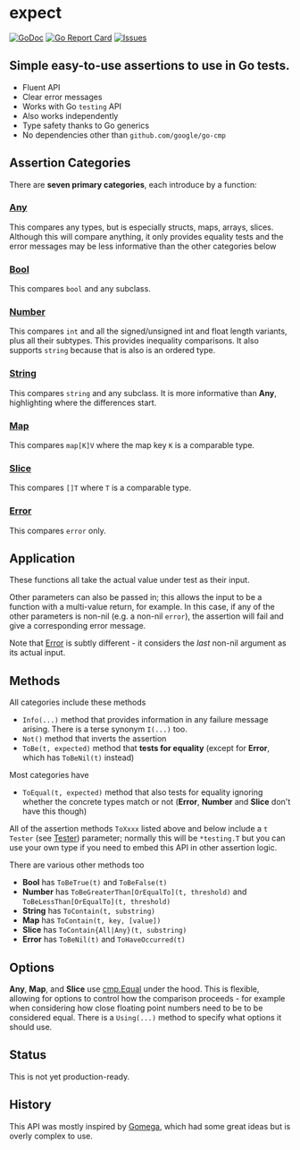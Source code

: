 # expect

[![GoDoc](https://img.shields.io/badge/api-Godoc-blue.svg)](https://pkg.go.dev/github.com/rickb777/expect)
[![Go Report Card](https://goreportcard.com/badge/github.com/rickb777/expect)](https://goreportcard.com/report/github.com/rickb777/expect)
[![Issues](https://img.shields.io/github/issues/rickb777/expect.svg)](https://github.com/rickb777/expect/issues)

## Simple easy-to-use assertions to use in Go tests.

 * Fluent API
 * Clear error messages
 * Works with Go `testing` API
 * Also works independently
 * Type safety thanks to Go generics
 * No dependencies other than `github.com/google/go-cmp`

## Assertion Categories

There are **seven primary categories**, each introduce by a function:

### [Any](https://pkg.go.dev/github.com/rickb777/expect#Any)
This compares any types, but is especially structs, maps, arrays, slices. Although this will compare anything, it only provides equality tests and the error messages may be less informative than the other categories below

### [Bool](https://pkg.go.dev/github.com/rickb777/expect#Bool)
This compares `bool` and any subclass.

### [Number](https://pkg.go.dev/github.com/rickb777/expect#Number)
This compares `int` and all the signed/unsigned int and float length variants, plus all their subtypes. This provides inequality comparisons. It also supports  `string` because that is also is an ordered type.

### [String](https://pkg.go.dev/github.com/rickb777/expect#String)
This compares `string` and any subclass. It is more informative than **Any**, highlighting where the differences start.

### [Map](https://pkg.go.dev/github.com/rickb777/expect#Map)
This compares `map[K]V` where the map key `K` is a comparable type.

### [Slice](https://pkg.go.dev/github.com/rickb777/expect#Slice)
This compares `[]T` where `T` is a comparable type.

### [Error](https://pkg.go.dev/github.com/rickb777/expect#Error)
This compares `error` only.

## Application

These functions all take the actual value under test as their input.

Other parameters can also be passed in; this allows the input to be a function with a multi-value return, for example. In this case, if any of the other parameters is non-nil (e.g. a non-nil `error`), the assertion will fail and give a corresponding error message.

Note that [Error](https://pkg.go.dev/github.com/rickb777/expect#Error) is subtly different - it considers the *last* non-nil argument as its actual input.

## Methods

All categories include these methods

 * `Info(...)` method that provides information in any failure message arising. There is a terse synonym `I(...)` too.
 * `Not()` method that inverts the assertion
 * `ToBe(t, expected)` method that **tests for equality** (except for **Error**, which has `ToBeNil(t)` instead)

Most categories have

 * `ToEqual(t, expected)` method that also tests for equality ignoring whether the concrete types match or not (**Error**, **Number** and **Slice** don't have this though)

All of the assertion methods `ToXxxx` listed above and below include a `t Tester` (see [Tester](https://pkg.go.dev/github.com/rickb777/expect#Tester)) parameter; normally this will be `*testing.T` but you can use your own type if you need to embed this API in other assertion logic.

There are various other methods too

 * **Bool** has `ToBeTrue(t)` and `ToBeFalse(t)`
 * **Number** has `ToBeGreaterThan[OrEqualTo](t, threshold)` and `ToBeLessThan[OrEqualTo](t, threshold)`
 * **String** has `ToContain(t, substring)`
 * **Map** has `ToContain(t, key, [value])`
 * **Slice** has `ToContain{All|Any}(t, substring)`
 * **Error** has `ToBeNil(t)` and `ToHaveOccurred(t)`

## Options

**Any**, **Map**, and **Slice** use [cmp.Equal](https://pkg.go.dev/github.com/google/go-cmp/cmp) under the hood. This is flexible, allowing for options to control how the comparison proceeds - for example when considering how close floating point numbers need to be to be considered equal. There is a `Using(...)` method to specify what options it should use.

## Status

This is not yet production-ready.

## History

This API was mostly inspired by [Gomega](https://github.com/onsi/gomega), which had some great ideas but is overly complex to use.
